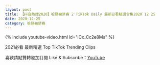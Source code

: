 ```yaml
---
layout: post
title: 【抖音熱搜2020】哈登被禁赛 2 TikTok Daily 最新必看精選合集2020 12 25
date: 2020-12-25
category: 哈登被禁赛
---
```


{% include youtube-video.html id="iCx_Cc2e8Ms" %}

2021必看 最新精選 Top TikTok Trending Clips

喜歡請點贊轉發加訂閱 Like & Subscribe：[YouTube](https://www.youtube.com/channel/UCAoR7VcanIPd04uEq_GIylA/videos)

